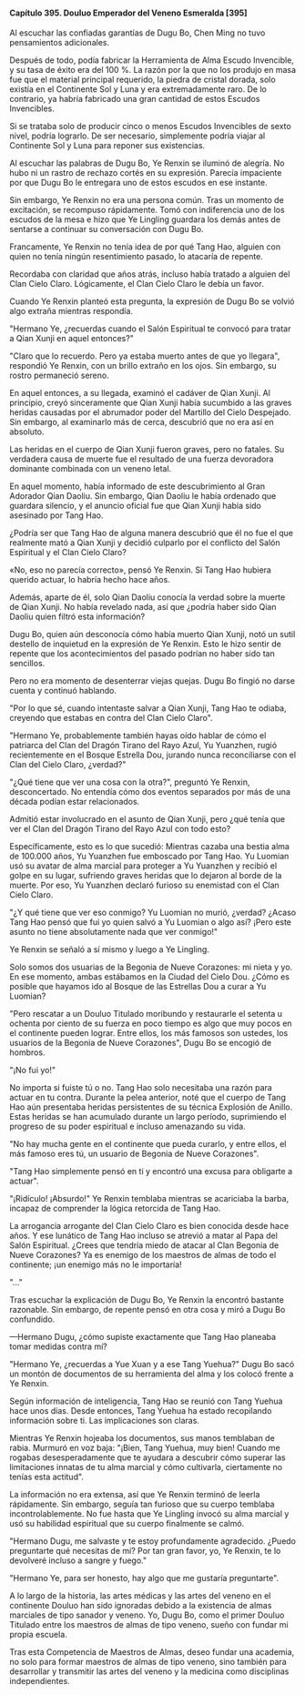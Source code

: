 
#### Capítulo 395. Douluo Emperador del Veneno Esmeralda [395]


Al escuchar las confiadas garantías de Dugu Bo, Chen Ming no tuvo pensamientos adicionales.

Después de todo, podía fabricar la Herramienta de Alma Escudo Invencible, y su tasa de éxito era del 100 %. La razón por la que no los produjo en masa fue que el material principal requerido, la piedra de cristal dorada, solo existía en el Continente Sol y Luna y era extremadamente raro. De lo contrario, ya habría fabricado una gran cantidad de estos Escudos Invencibles.

Si se trataba solo de producir cinco o menos Escudos Invencibles de sexto nivel, podría lograrlo. De ser necesario, simplemente podría viajar al Continente Sol y Luna para reponer sus existencias.

Al escuchar las palabras de Dugu Bo, Ye Renxin se iluminó de alegría. No hubo ni un rastro de rechazo cortés en su expresión. Parecía impaciente por que Dugu Bo le entregara uno de estos escudos en ese instante.

Sin embargo, Ye Renxin no era una persona común. Tras un momento de excitación, se recompuso rápidamente. Tomó con indiferencia uno de los escudos de la mesa e hizo que Ye Lingling guardara los demás antes de sentarse a continuar su conversación con Dugu Bo.

Francamente, Ye Renxin no tenía idea de por qué Tang Hao, alguien con quien no tenía ningún resentimiento pasado, lo atacaría de repente.

Recordaba con claridad que años atrás, incluso había tratado a alguien del Clan Cielo Claro. Lógicamente, el Clan Cielo Claro le debía un favor.

Cuando Ye Renxin planteó esta pregunta, la expresión de Dugu Bo se volvió algo extraña mientras respondía.

"Hermano Ye, ¿recuerdas cuando el Salón Espiritual te convocó para tratar a Qian Xunji en aquel entonces?"

"Claro que lo recuerdo. Pero ya estaba muerto antes de que yo llegara", respondió Ye Renxin, con un brillo extraño en los ojos. Sin embargo, su rostro permaneció sereno.

En aquel entonces, a su llegada, examinó el cadáver de Qian Xunji. Al principio, creyó sinceramente que Qian Xunji había sucumbido a las graves heridas causadas por el abrumador poder del Martillo del Cielo Despejado. Sin embargo, al examinarlo más de cerca, descubrió que no era así en absoluto.

Las heridas en el cuerpo de Qian Xunji fueron graves, pero no fatales. Su verdadera causa de muerte fue el resultado de una fuerza devoradora dominante combinada con un veneno letal.

En aquel momento, había informado de este descubrimiento al Gran Adorador Qian Daoliu. Sin embargo, Qian Daoliu le había ordenado que guardara silencio, y el anuncio oficial fue que Qian Xunji había sido asesinado por Tang Hao.

¿Podría ser que Tang Hao de alguna manera descubrió que él no fue el que realmente mató a Qian Xunji y decidió culparlo por el conflicto del Salón Espiritual y el Clan Cielo Claro?

«No, eso no parecía correcto», pensó Ye Renxin. Si Tang Hao hubiera querido actuar, lo habría hecho hace años.

Además, aparte de él, solo Qian Daoliu conocía la verdad sobre la muerte de Qian Xunji. No había revelado nada, así que ¿podría haber sido Qian Daoliu quien filtró esta información?

Dugu Bo, quien aún desconocía cómo había muerto Qian Xunji, notó un sutil destello de inquietud en la expresión de Ye Renxin. Esto le hizo sentir de repente que los acontecimientos del pasado podrían no haber sido tan sencillos.

Pero no era momento de desenterrar viejas quejas. Dugu Bo fingió no darse cuenta y continuó hablando.

"Por lo que sé, cuando intentaste salvar a Qian Xunji, Tang Hao te odiaba, creyendo que estabas en contra del Clan Cielo Claro".

"Hermano Ye, probablemente también hayas oído hablar de cómo el patriarca del Clan del Dragón Tirano del Rayo Azul, Yu Yuanzhen, rugió recientemente en el Bosque Estrella Dou, jurando nunca reconciliarse con el Clan del Cielo Claro, ¿verdad?"

"¿Qué tiene que ver una cosa con la otra?", preguntó Ye Renxin, desconcertado. No entendía cómo dos eventos separados por más de una década podían estar relacionados.

Admitió estar involucrado en el asunto de Qian Xunji, pero ¿qué tenía que ver el Clan del Dragón Tirano del Rayo Azul con todo esto?

Específicamente, esto es lo que sucedió: Mientras cazaba una bestia alma de 100.000 años, Yu Yuanzhen fue emboscado por Tang Hao. Yu Luomian usó su avatar de alma marcial para proteger a Yu Yuanzhen y recibió el golpe en su lugar, sufriendo graves heridas que lo dejaron al borde de la muerte. Por eso, Yu Yuanzhen declaró furioso su enemistad con el Clan Cielo Claro.

"¿Y qué tiene que ver eso conmigo? Yu Luomian no murió, ¿verdad? ¿Acaso Tang Hao pensó que fui yo quien salvó a Yu Luomian o algo así? ¡Pero este asunto no tiene absolutamente nada que ver conmigo!"

Ye Renxin se señaló a sí mismo y luego a Ye Lingling.

Solo somos dos usuarias de la Begonia de Nueve Corazones: mi nieta y yo. En ese momento, ambas estábamos en la Ciudad del Cielo Dou. ¿Cómo es posible que hayamos ido al Bosque de las Estrellas Dou a curar a Yu Luomian?

"Pero rescatar a un Douluo Titulado moribundo y restaurarle el setenta u ochenta por ciento de su fuerza en poco tiempo es algo que muy pocos en el continente pueden lograr. Entre ellos, los más famosos son ustedes, los usuarios de la Begonia de Nueve Corazones", Dugu Bo se encogió de hombros.

"¡No fui yo!"

No importa si fuiste tú o no. Tang Hao solo necesitaba una razón para actuar en tu contra. Durante la pelea anterior, noté que el cuerpo de Tang Hao aún presentaba heridas persistentes de su técnica Explosión de Anillo. Estas heridas se han acumulado durante un largo período, suprimiendo el progreso de su poder espiritual e incluso amenazando su vida.

"No hay mucha gente en el continente que pueda curarlo, y entre ellos, el más famoso eres tú, un usuario de Begonia de Nueve Corazones".

"Tang Hao simplemente pensó en ti y encontró una excusa para obligarte a actuar".

"¡Ridículo! ¡Absurdo!" Ye Renxin temblaba mientras se acariciaba la barba, incapaz de comprender la lógica retorcida de Tang Hao.

La arrogancia arrogante del Clan Cielo Claro es bien conocida desde hace años. Y ese lunático de Tang Hao incluso se atrevió a matar al Papa del Salón Espiritual. ¿Crees que tendría miedo de atacar al Clan Begonia de Nueve Corazones? Ya es enemigo de los maestros de almas de todo el continente; ¡un enemigo más no le importaría!

"..."

Tras escuchar la explicación de Dugu Bo, Ye Renxin la encontró bastante razonable. Sin embargo, de repente pensó en otra cosa y miró a Dugu Bo confundido.

—Hermano Dugu, ¿cómo supiste exactamente que Tang Hao planeaba tomar medidas contra mí?

"Hermano Ye, ¿recuerdas a Yue Xuan y a ese Tang Yuehua?" Dugu Bo sacó un montón de documentos de su herramienta del alma y los colocó frente a Ye Renxin.

Según información de inteligencia, Tang Hao se reunió con Tang Yuehua hace unos días. Desde entonces, Tang Yuehua ha estado recopilando información sobre ti. Las implicaciones son claras.

Mientras Ye Renxin hojeaba los documentos, sus manos temblaban de rabia. Murmuró en voz baja: "¡Bien, Tang Yuehua, muy bien! Cuando me rogabas desesperadamente que te ayudara a descubrir cómo superar las limitaciones innatas de tu alma marcial y cómo cultivarla, ciertamente no tenías esta actitud".

La información no era extensa, así que Ye Renxin terminó de leerla rápidamente. Sin embargo, seguía tan furioso que su cuerpo temblaba incontrolablemente. No fue hasta que Ye Lingling invocó su alma marcial y usó su habilidad espiritual que su cuerpo finalmente se calmó.

"Hermano Dugu, me salvaste y te estoy profundamente agradecido. ¿Puedo preguntarte qué necesitas de mí? Por tan gran favor, yo, Ye Renxin, te lo devolveré incluso a sangre y fuego."

"Hermano Ye, para ser honesto, hay algo que me gustaría preguntarte".

A lo largo de la historia, las artes médicas y las artes del veneno en el continente Douluo han sido ignoradas debido a la existencia de almas marciales de tipo sanador y veneno. Yo, Dugu Bo, como el primer Douluo Titulado entre los maestros de almas de tipo veneno, sueño con fundar mi propia escuela.

Tras esta Competencia de Maestros de Almas, deseo fundar una academia, no solo para formar maestros de almas de tipo veneno, sino también para desarrollar y transmitir las artes del veneno y la medicina como disciplinas independientes.